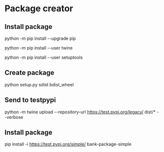 <h1>Package creator</h1>

<h2>Install package</h2>
python -m pip install --upgrade pip

python -m pip install --user twine

python -m pip install --user setuptools


<h2>Create package</h2>

python setup.py sdist bdist_wheel


<h2>Send to testpypi</h2>

python -m twine upload --repository-url https://test.pypi.org/legacy/ dist/* --verbose

<h2>Install package</h2>

pip install -i https://test.pypi.org/simple/ bank-package-simple
